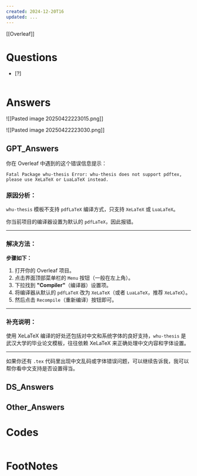 ```yaml
---
created: 2024-12-20T16
updated: ...
---
```

[[Overleaf]]

# Questions

- [?] 

```python

```

# Answers
![[Pasted image 20250422223015.png]]

![[Pasted image 20250422223030.png]]

## GPT_Answers
你在 Overleaf 中遇到的这个错误信息提示：

```
Fatal Package whu-thesis Error: whu-thesis does not support pdftex, please use XeLaTeX or LuaLaTeX instead.
```

### 原因分析：
`whu-thesis` 模板不支持 `pdfLaTeX` 编译方式，只支持 `XeLaTeX` 或 `LuaLaTeX`。

你当前项目的编译器设置为默认的 `pdfLaTeX`，因此报错。

---

### 解决方法：

**步骤如下：**

1. 打开你的 Overleaf 项目。
2. 点击界面顶部菜单栏的 `Menu` 按钮（一般在左上角）。
3. 下拉找到 **"Compiler"**（编译器）设置项。
4. 将编译器从默认的 `pdfLaTeX` 改为 `XeLaTeX`（或者 `LuaLaTeX`，推荐 `XeLaTeX`）。
5. 然后点击 `Recompile`（重新编译）按钮即可。

---

### 补充说明：
使用 XeLaTeX 编译的好处还包括对中文和系统字体的良好支持，`whu-thesis` 是武汉大学的毕业论文模板，往往依赖 XeLaTeX 来正确处理中文内容和字体设置。

---

如果你还有 `.tex` 代码里出现中文乱码或字体错误问题，可以继续告诉我，我可以帮你看中文支持是否设置得当。

## DS_Answers


## Other_Answers


# Codes

```python

```


# FootNotes
